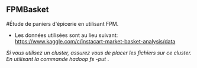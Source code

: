 ## FPMBasket
#Étude de paniers d'épicerie en utilisant FPM.

* Les données utilisées sont au lieu suivant:  
	https://www.kaggle.com/c/instacart-market-basket-analysis/data

*Si vous utilisez un cluster, assurez vous de placer les fichiers sur ce cluster.  En utilisant la commande hadoop fs -put <local> <cluster>*.


